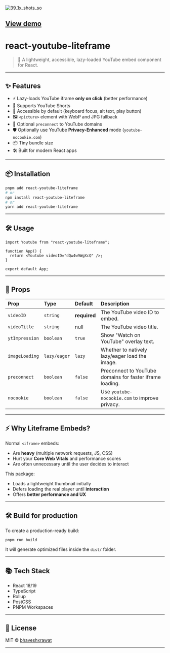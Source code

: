 ![39_1x_shots_so](https://github.com/user-attachments/assets/190efe0b-c7c2-4425-a843-affca5344537)

## [View demo](https://bhaveshxrawat.github.io/react-youtube-liteframe-demo/)

## <!-- Start -->

# react-youtube-liteframe

> 🎥 A lightweight, accessible, lazy-loaded YouTube embed component for React.

---

## ✨ Features

- ⚡ Lazy-loads YouTube iframe **only on click** (better performance)
- 📱 Supports YouTube Shorts
- 🎯 Accessible by default (keyboard focus, alt text, play button)
- 🖼️ `<picture>` element with WebP and JPG fallback
- 🚀 Optional `preconnect` to YouTube domains
- 🛡️ Optionally use YouTube **Privacy-Enhanced** mode (`youtube-nocookie.com`)
- 📦 Tiny bundle size
- 🛠️ Built for modern React apps

---

## 📦 Installation

```bash
pnpm add react-youtube-liteframe
# or
npm install react-youtube-liteframe
# or
yarn add react-youtube-liteframe
```

---

## 🛠 Usage

```tsx
import Youtube from "react-youtube-liteframe";

function App() {
  return <Youtube videoID="dQw4w9WgXcQ" />;
}

export default App;
```

---

## 🔖 Props

| Prop           | Type         | Default      | Description                                              |
| :------------- | :----------- | :----------- | :------------------------------------------------------- |
| `videoID`      | `string`     | **required** | The YouTube video ID to embed.                           |
| `videoTitle`   | `string`     | null         | The YouTube video title.                                 |
| `ytImpression` | `boolean`    | `true`       | Show "Watch on YouTube" overlay text.                    |
| `imageLoading` | `lazy/eager` | `lazy`       | Whether to natively lazy/eager load the image.           |
| `preconnect`   | `boolean`    | `false`      | Preconnect to YouTube domains for faster iframe loading. |
| `nocookie`     | `boolean`    | `false`      | Use `youtube-nocookie.com` to improve privacy.           |

---

## ⚡ Why Liteframe Embeds?

Normal `<iframe>` embeds:

- Are **heavy** (multiple network requests, JS, CSS)
- Hurt your **Core Web Vitals** and performance scores
- Are often unnecessary until the user decides to interact

This package:

- Loads a lightweight thumbnail initially
- Defers loading the real player until **interaction**
- Offers **better performance and UX**

---

## 🛠 Build for production

To create a production-ready build:

```bash
pnpm run build
```

It will generate optimized files inside the `dist/` folder.

---

## 📚 Tech Stack

- React 18/19
- TypeScript
- Rollup
- PostCSS
- PNPM Workspaces

---

## 📝 License

MIT © [bhaveshxrawat](https://github.com/bhaveshxrawat)

---
